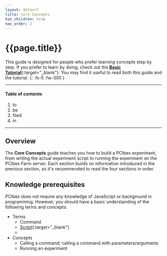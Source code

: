 ```yaml
---
layout: default
title: Core Concepts
has_children: true
nav_order: 2
---
```


# {{page.title}}

This guide is designed for people who prefer learning concepts step by step. If you prefer to learn by doing, check out the [**Basic Tutorial**]({{site.baseurl}}/docs/basic-tutorial){:target="_blank"}. You may find it useful to read both this guide and the tutorial.
{: .fs-5 .fw-300 }

---

#### Table of contents

1. to
2. be
3. filed
4. in

---

## Overview

The **Core Concepts** guide teaches you how to build a PCIbex experiment, from writing the actual experiment script to running the experiment on the PCIbex Farm server. Each section builds on information introduced in the previous section, so it's recommended to read the four sections in order. 

## Knowledge prerequisites

PCIbex does not require any knowledge of JavaScript or background in programming. However, you should have a basic understanding of the following terms and concepts: 
+ Terms
  + Command
  + [Script](https://techterms.com/definition/script){:target="_blank"}
  + 
+ Concepts
  + Calling a command; calling a command with parameters/arguments
  + Running an experiment

